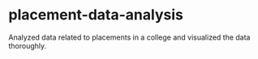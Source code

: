 # placement-data-analysis
Analyzed data related to placements in a college and visualized the data thoroughly.
